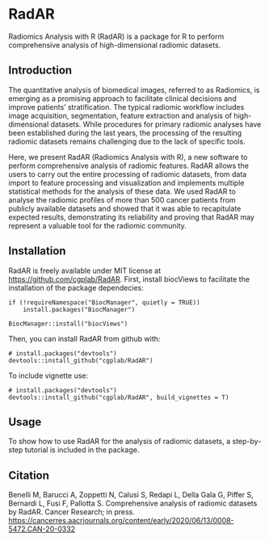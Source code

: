# RadAR

Radiomics Analysis with R (RadAR) is a package for R to perform comprehensive analysis of high-dimensional radiomic datasets.

## Introduction

The quantitative analysis of biomedical images, referred to as Radiomics, is emerging as a promising approach to facilitate clinical decisions and improve patients’ stratification. The typical radiomic workflow includes image acquisition, segmentation, feature extraction and analysis of high-dimensional datasets. While procedures for primary radiomic analyses have been established during the last years, the processing of the resulting radiomic datasets remains challenging due to the lack of specific tools. 

Here, we present RadAR (Radiomics Analysis with R), a new software to perform comprehensive analysis of radiomic features. RadAR allows the users to carry out the entire processing of radiomic datasets, from data import to feature processing and visualization and implements multiple statistical methods for the analysis of these data. We used RadAR to analyse the radiomic profiles of more than 500 cancer patients from publicly available datasets and showed that it was able to recapitulate expected results, demonstrating its reliability and proving that RadAR may represent a valuable tool for the radiomic community.

## Installation
RadAR  is freely available under MIT license at  <https://github.com/cgplab/RadAR>. 
First, install biocViews to facilitate the installation of the package dependecies:

```{r, eval=FALSE}
if (!requireNamespace("BiocManager", quietly = TRUE))
    install.packages("BiocManager")

BiocManager::install("biocViews")
```

Then, you can install RadAR from github with:

```{r, eval = FALSE}
# install.packages("devtools")
devtools::install_github("cgplab/RadAR")
```

To include vignette use:

```{r, eval = FALSE}
# install.packages("devtools")
devtools::install_github("cgplab/RadAR", build_vignettes = T)
```

## Usage 

To show how to use RadAR for the analysis of radiomic datasets, a step-by-step tutorial is included in the package.

## Citation

Benelli M, Barucci A, Zoppetti N, Calusi S, Redapi L, Della Gala G, Piffer S, Bernardi L, Fusi F, Pallotta S. Comprehensive analysis of radiomic datasets by RadAR. Cancer Research; in press. https://cancerres.aacrjournals.org/content/early/2020/06/13/0008-5472.CAN-20-0332
